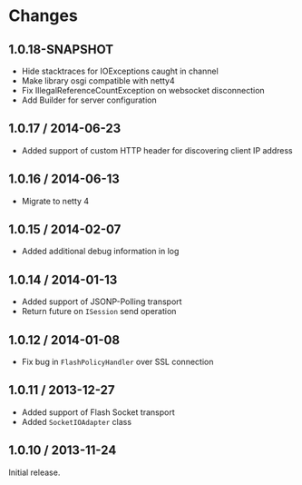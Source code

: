 Changes
=======================

1.0.18-SNAPSHOT
-----------------------
* Hide stacktraces for IOExceptions caught in channel
* Make library osgi compatible with netty4
* Fix IllegalReferenceCountException on websocket disconnection
* Add Builder for server configuration

1.0.17 / 2014-06-23
-----------------------
* Added support of custom HTTP header for discovering client IP address

1.0.16 / 2014-06-13
-----------------------
* Migrate to netty 4

1.0.15 / 2014-02-07
-----------------------
* Added additional debug information in log

1.0.14 / 2014-01-13
-----------------------

* Added support of JSONP-Polling transport
* Return future on `ISession` send operation

1.0.12 / 2014-01-08
-----------------------

* Fix bug in `FlashPolicyHandler` over SSL connection 

1.0.11 / 2013-12-27
-----------------------

* Added support of Flash Socket transport
* Added `SocketIOAdapter` class

1.0.10 / 2013-11-24
-----------------------

Initial release.